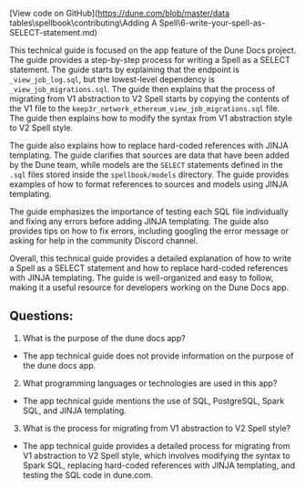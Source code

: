 [View code on GitHub](https://dune.com/blob/master/data tables\spellbook\contributing\Adding A Spell\6-write-your-spell-as-SELECT-statement.md)

This technical guide is focused on the app feature of the Dune Docs project. The guide provides a step-by-step process for writing a Spell as a SELECT statement. The guide starts by explaining that the endpoint is `_view_job_log.sql`, but the lowest-level dependency is `_view_job_migrations.sql`. The guide then explains that the process of migrating from V1 abstraction to V2 Spell starts by copying the contents of the V1 file to the `keep3r_network_ethereum_view_job_migrations.sql` file. The guide then explains how to modify the syntax from V1 abstraction style to V2 Spell style. 

The guide also explains how to replace hard-coded references with JINJA templating. The guide clarifies that sources are data that have been added by the Dune team, while models are the `SELECT` statements defined in the `.sql` files stored inside the `spellbook/models` directory. The guide provides examples of how to format references to sources and models using JINJA templating. 

The guide emphasizes the importance of testing each SQL file individually and fixing any errors before adding JINJA templating. The guide also provides tips on how to fix errors, including googling the error message or asking for help in the community Discord channel. 

Overall, this technical guide provides a detailed explanation of how to write a Spell as a SELECT statement and how to replace hard-coded references with JINJA templating. The guide is well-organized and easy to follow, making it a useful resource for developers working on the Dune Docs app.
## Questions: 
 1. What is the purpose of the dune docs app?
- The app technical guide does not provide information on the purpose of the dune docs app.

2. What programming languages or technologies are used in this app?
- The app technical guide mentions the use of SQL, PostgreSQL, Spark SQL, and JINJA templating.

3. What is the process for migrating from V1 abstraction to V2 Spell style?
- The app technical guide provides a detailed process for migrating from V1 abstraction to V2 Spell style, which involves modifying the syntax to Spark SQL, replacing hard-coded references with JINJA templating, and testing the SQL code in dune.com.